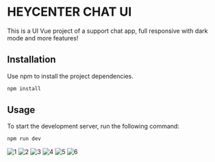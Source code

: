 # HEYCENTER CHAT UI

This is a UI Vue project of a support chat app, full responsive with dark mode and more features!

## Installation

Use npm to install the project dependencies.

```bash
npm install
```
## Usage
To start the development server, run the following command:
```bash
npm run dev

```
![1](https://github.com/Britney030506/heycenter-chat/assets/73566108/ff6e72c8-8552-4c61-896e-0228d7d60b71)
![2](https://github.com/Britney030506/heycenter-chat/assets/73566108/093fdb5d-e5cd-4cee-8f76-e90a9e510919)
![3](https://github.com/Britney030506/heycenter-chat/assets/73566108/523f2076-3ed5-405a-ab4a-f5f5d4ef21e0)
![4](https://github.com/Britney030506/heycenter-chat/assets/73566108/a95b69f8-a72e-414a-9f91-0c574f867b7d)
![5](https://github.com/Britney030506/heycenter-chat/assets/73566108/3d553968-ac26-42f0-b646-61fa58538384)
![6](https://github.com/Britney030506/heycenter-chat/assets/73566108/89d95efb-5bba-4cf4-9c56-8cd3fc1b3344)

